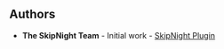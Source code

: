 <!-- SkipNight/SkipNight is a ✨ special ✨ repository because its README.md (this file) appears on your GitHub profile.

Here are some ideas to get you started:

🔭 I’m currently working on SkipNight - a Minecraft plugin that skips the night when 50% of the players in the world are sleeping.

🌱 I’m currently learning advanced Java development.

👯 I’m looking to collaborate on Minecraft plugin development.

🤔 I’m looking for help with optimizing performance for large servers.

💬 Ask me about Minecraft, plugins, or game server management!

📫 How to reach me: [Your Email or Social Media]

😄 Pronouns: [Your Pronouns]

⚡ Fun fact: The plugin also clears the weather after the night is skipped!

-->


## Authors
- **The SkipNight Team** - Initial work - [SkipNight Plugin](https://github.com/SkipNight/SkipNight)
